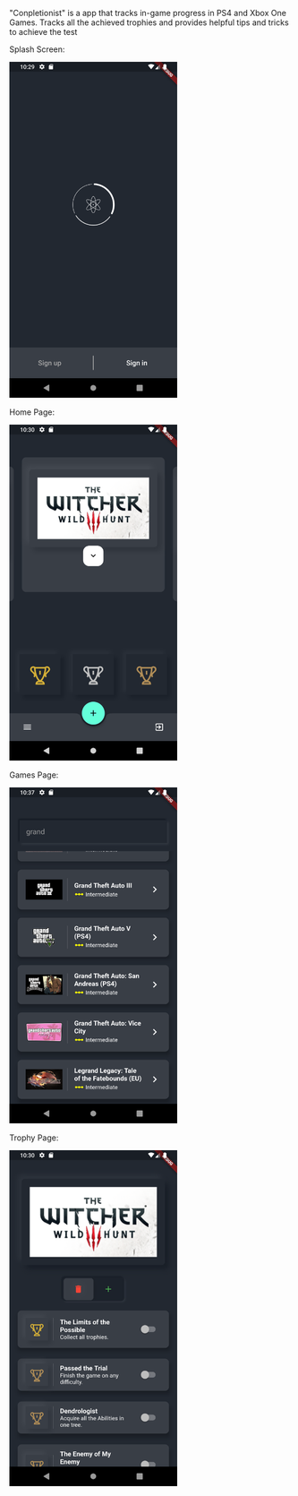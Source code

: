 "Conpletionist" is a app that tracks in-game progress in PS4 and Xbox One Games. Tracks all the achieved trophies and provides helpful tips and tricks to achieve the test

Splash Screen:

<img src="images/SplashScreen.png" width=300>

Home Page:

<img src="images/HomePage.png" width=300>

Games Page:

<img src="images/GamesDB.png" width=300>

Trophy Page:

<img src="images/GamePage.png" width=300>
